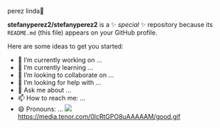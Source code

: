 perez linda🥇


**stefanyperez2/stefanyperez2** is a ✨ _special_ ✨ repository because its `README.md` (this file) appears on your GitHub profile.

Here are some ideas to get you started:

- 🔭 I’m currently working on ...
- 🌱 I’m currently learning ...
- 👯 I’m looking to collaborate on ...
- 🤔 I’m looking for help with ...
- 💬 Ask me about ...
- 📫 How to reach me: ...
- 😄 Pronouns: ...
  ![](https://media.tenor.com/0lcRtGPO8uAAAAAM/good.gif)
https://media.tenor.com/0lcRtGPO8uAAAAAM/good.gif
